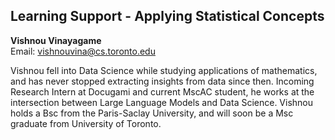 ## Learning Support - Applying Statistical Concepts

**Vishnou Vinayagame**  
Email: vishnouvina@cs.toronto.edu

Vishnou fell into Data Science while studying applications of mathematics, and has never stopped extracting insights from data since then. Incoming Research Intern at Docugami and current MscAC student, he works at the intersection between Large Language Models and Data Science. Vishnou holds a Bsc from the Paris-Saclay University, and will soon be a Msc graduate from University of Toronto.
